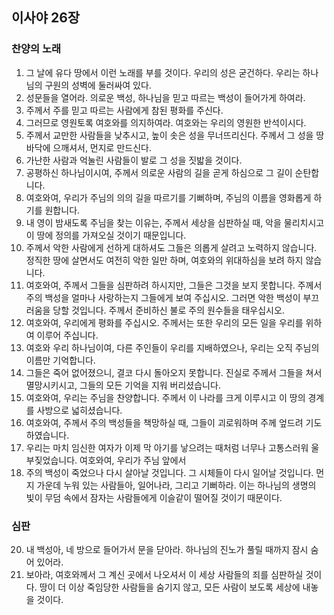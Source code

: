 ## 이사야 26장

### 찬양의 노래
1. 그 날에 유다 땅에서 이런 노래를 부를 것이다. 우리의 성은 굳건하다. 우리는 하나님의 구원의 성벽에 둘러싸여 있다.
2. 성문들을 열어라. 의로운 백성, 하나님을 믿고 따르는 백성이 들어가게 하여라.
3. 주께서 주를 믿고 따르는 사람에게 참된 평화를 주신다.
4. 그러므로 영원토록 여호와를 의지하여라. 여호와는 우리의 영원한 반석이시다.
5. 주께서 교만한 사람들을 낮추시고, 높이 솟은 성을 무너뜨리신다. 주께서 그 성을 땅바닥에 으깨셔서, 먼지로 만드신다.
6. 가난한 사람과 억눌린 사람들이 발로 그 성을 짓밟을 것이다.
7. 공평하신 하나님이시여, 주께서 의로운 사람의 길을 곧게 하심으로 그 길이 순탄합니다.
8. 여호와여, 우리가 주님의 의의 길을 따르기를 기뻐하며, 주님의 이름을 영화롭게 하기를 원합니다.
9. 내 영이 밤새도록 주님을 찾는 이유는, 주께서 세상을 심판하실 때, 악을 물리치시고 이 땅에 정의를 가져오실 것이기 때문입니다.
10. 주께서 악한 사람에게 선하게 대하셔도 그들은 의롭게 살려고 노력하지 않습니다. 정직한 땅에 살면서도 여전히 악한 일만 하며, 여호와의 위대하심을 보려 하지 않습니다.
11. 여호와여, 주께서 그들을 심판하려 하시지만, 그들은 그것을 보지 못합니다. 주께서 주의 백성을 얼마나 사랑하는지 그들에게 보여 주십시오. 그러면 악한 백성이 부끄러움을 당할 것입니다. 주께서 준비하신 불로 주의 원수들을 태우십시오.
12. 여호와여, 우리에게 평화를 주십시오. 주께서는 또한 우리의 모든 일을 우리를 위하여 이루어 주십니다.
13. 여호와 우리 하나님이여, 다른 주인들이 우리를 지배하였으나, 우리는 오직 주님의 이름만 기억합니다.
14. 그들은 죽어 없어졌으니, 결코 다시 돌아오지 못합니다. 진실로 주께서 그들을 쳐서 멸망시키시고, 그들의 모든 기억을 지워 버리셨습니다.
15. 여호와여, 우리는 주님을 찬양합니다. 주께서 이 나라를 크게 이루시고 이 땅의 경계를 사방으로 넓히셨습니다.
16. 여호와여, 주께서 주의 백성들을 책망하실 때, 그들이 괴로워하며 주께 엎드려 기도하였습니다.
17. 우리는 마치 임신한 여자가 이제 막 아기를 낳으려는 때처럼 너무나 고통스러워 울부짖었습니다. 여호와여, 우리가 주님 앞에서
19. 주의 백성이 죽었으나 다시 살아날 것입니다. 그 시체들이 다시 일어날 것입니다. 먼지 가운데 누워 있는 사람들아, 일어나라, 그리고 기뻐하라. 이는 하나님의 생명의 빛이 무덤 속에서 잠자는 사람들에게 이슬같이 떨어질 것이기 때문이다.
### 심판
20. 내 백성아, 네 방으로 들어가서 문을 닫아라. 하나님의 진노가 풀릴 때까지 잠시 숨어 있어라.
21. 보아라, 여호와께서 그 계신 곳에서 나오셔서 이 세상 사람들의 죄를 심판하실 것이다. 땅이 더 이상 죽임당한 사람들을 숨기지 않고, 모든 사람이 보도록 세상에 내놓을 것이다.